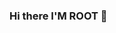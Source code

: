 ### Hi there I'M ROOT 👋

<!--
**ROOT-017/ROOT-017** is a ✨ _special_ ✨ repository because its `README.md` (this file) appears on your GitHub profile.

Here are some ideas to get you started
![Anurag's GitHub stats](https://github-readme-stats.vercel.app/api?username=anuraghazra&show_icons=true&theme=radical)
[![Anurag's GitHub stats](https://github-readme-stats.vercel.app/api?username=ROOT-017)](https://github.com/ROOT-017/github-readme-stats)
### 🔭 I’m currently working on ...
mY SKILLS
### 🌱 I’m currently learning ...
MY SKILL
- 👯 I’m looking to collaborate on ...
- 🤔 I’m looking for help with ...
- 💬 Ask me about ...
- 📫 How to reach me: ...
- 😄 Pronouns: ...
- ⚡ Fun fact: ...
-->
